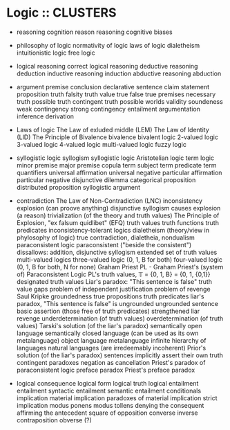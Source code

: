 # Logic :: CLUSTERS

* reasoning
  cognition
  reason
  reasoning
  cognitive biases

* philosophy of logic
  normativity of logic
  laws of logic
  dialetheism
  intuitionistic logic
  free logic
  

* logical reasoning
  correct logical reasoning
  deductive reasoning
  deduction
  inductive reasoning
  induction
  abductive reasoning
  abduction

* argument
  premise
  conclusion
  declarative sentence
  claim
  statement
  proposition
  truth
  falsity
  truth value
  true
  false
  true premises
  necessary truth
  possible truth
  contingent truth
  possible worlds
  validity
  soundeness
  weak contingency
  strong contingency
  entailment
  argumentation
  inference
  derivation

* Laws of logic
  The Law of exluded middle (LEM)
  The Law of Identity (LID)
  The Principle of Bivalence
  bivalence
  bivalent logic
  2-valued logic
  3-valued logic
  4-valued logic
  multi-valued logic
  fuzzy logic

* syllogistic logic
  syllogism
  syllogistic logic
  Aristotelian logic
  term logic
  minor premise
  major premise
  copula
  term
  subject term
  predicate term
  quantifiers
  universal affirmation
  universal negative
  particular affirmation
  particular negative
  disjunctive dilemma
  categorical proposition
  distributed proposition
  syllogistic argument



* contradiction
  The Law of Non-Contradiction (LNC)
  inconsistency
  explosion (can proove anything)
  disjunctive syllogism causes explosion (a reason)
  trivialization (of the theory and truth values)
  The Principle of Explosion, "ex falsum quidlibet" (EFQ)
  truth values
  truth functions
  truth predicates
  inconsistency-tolerant logics
  dialetheism (theory/view in phylosophy of logic)
  true contradiction, dialetheia, nondualism
  paraconsistent logic
  paraconsistent ("beside the consistent")
  dissallows: addition, disjunctive syllogism
  extended set of truth values
  multi-valued logics
  three-valued logic (0, 1, B for both)
  four-valued logic (0, 1, B for both, N for none)
  Graham Priest
  PL - Graham Priest's (system of) Paraconsistent Logic
  PL's truth values, 𝕋 = {0, 1, B} = {0, 1, {0,1}}
  designated truth values
  Liar's paradox: "This sentence is false"
  truth value gaps
  problem of independent justification
  problem of revenge
  Saul Kripke
  groundedness
  true propositions
  truth predicates
  liar's paradox, "This sentence is false" is ungrounded
  ungrounded sentence
  basic assertion (those free of truth predicates)
  strengthened liar
  revenge
  underdetermination (of truth values)
  overdetermination (of truth values)
  Tarski's solution (of the liar's paradox)
  semantically open language
  semantically closed language (can be used as its own metalanguage)
  object language
  metalanguage
  infinite hierarchy of languages
  natural languages (are irredeemably incoherent)
  Prior's solution (of the liar's paradox)
  sentences implicitly assert their own truth
  contingent paradoxes
  negation as cancellation
  Priest's paradox of paraconsistent logic
  preface paradox
  Priest's preface paradox

* logical consequence
  logical form
  logical truth
  logical entailment
  entailment
  syntactic entailment
  semantic entailment
  conditionals
  implication
  material implication
  paradoxes of material implication
  strict implication
  modus ponens
  modus tollens
  denying the consequent
  affirming the antecedent
  square of opposition
  converse
  inverse
  contraposition
  obverse (?)
